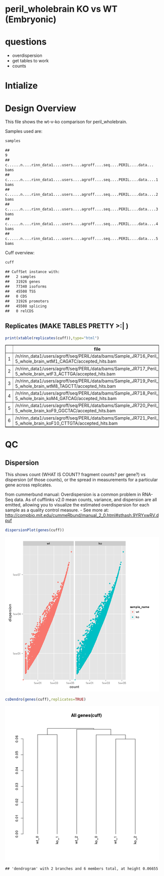 peril_wholebrain KO vs WT (Embryonic)
======================================

# questions
- overdispersion
- get tables to work
- counts






# Intialize


# Design Overview

This file shows the wt-v-ko comparison for peril_wholebrain. 

Samples used are:

```r
samples
```

```
##                                                                           9
## c......n....rinn_data1....users....agroff....seq....PERIL....data...   bams
## c......n....rinn_data1....users....agroff....seq....PERIL....data....1 bams
## c......n....rinn_data1....users....agroff....seq....PERIL....data....2 bams
## c......n....rinn_data1....users....agroff....seq....PERIL....data....3 bams
## c......n....rinn_data1....users....agroff....seq....PERIL....data....4 bams
## c......n....rinn_data1....users....agroff....seq....PERIL....data....5 bams
```


Cuff overview:

```r
cuff
```

```
## CuffSet instance with:
## 	 2 samples
## 	 31926 genes
## 	 77340 isoforms
## 	 45508 TSS
## 	 0 CDS
## 	 31926 promoters
## 	 45508 splicing
## 	 0 relCDS
```

## Replicates (MAKE TABLES PRETTY >:| )

```r
print(xtable(replicates(cuff)),type="html")
```

<!-- html table generated in R 3.0.2 by xtable 1.7-3 package -->
<!-- Thu Jun 12 13:03:28 2014 -->
<TABLE border=1>
<TR> <TH>  </TH> <TH> file </TH> <TH> sample_name </TH> <TH> replicate </TH> <TH> rep_name </TH> <TH> total_mass </TH> <TH> norm_mass </TH> <TH> internal_scale </TH> <TH> external_scale </TH>  </TR>
  <TR> <TD align="right"> 1 </TD> <TD> /n/rinn_data1/users/agroff/seq/PERIL/data/bams/Sample_JR716_Peril_L43_E14-5_whole_brain_wtM1_CAGATC/accepted_hits.bam </TD> <TD> wt </TD> <TD align="right">   0 </TD> <TD> wt_0 </TD> <TD align="right"> 28383700.00 </TD> <TD align="right"> 25891500.00 </TD> <TD align="right"> 1.09 </TD> <TD align="right"> 1.00 </TD> </TR>
  <TR> <TD align="right"> 2 </TD> <TD> /n/rinn_data1/users/agroff/seq/PERIL/data/bams/Sample_JR717_Peril_L43_E14-5_whole_brain_wtF3_ACTTGA/accepted_hits.bam </TD> <TD> wt </TD> <TD align="right">   1 </TD> <TD> wt_1 </TD> <TD align="right"> 27709200.00 </TD> <TD align="right"> 25891500.00 </TD> <TD align="right"> 1.08 </TD> <TD align="right"> 1.00 </TD> </TR>
  <TR> <TD align="right"> 3 </TD> <TD> /n/rinn_data1/users/agroff/seq/PERIL/data/bams/Sample_JR719_Peril_L43_E14-5_whole_brain_wtM8_TAGCTT/accepted_hits.bam </TD> <TD> wt </TD> <TD align="right">   2 </TD> <TD> wt_2 </TD> <TD align="right"> 24704700.00 </TD> <TD align="right"> 25891500.00 </TD> <TD align="right"> 0.94 </TD> <TD align="right"> 1.00 </TD> </TR>
  <TR> <TD align="right"> 4 </TD> <TD> /n/rinn_data1/users/agroff/seq/PERIL/data/bams/Sample_JR718_Peril_L43_E14-5_whole_brain_koM4_GATCAG/accepted_hits.bam </TD> <TD> ko </TD> <TD align="right">   0 </TD> <TD> ko_0 </TD> <TD align="right"> 30022300.00 </TD> <TD align="right"> 25891500.00 </TD> <TD align="right"> 1.17 </TD> <TD align="right"> 1.00 </TD> </TR>
  <TR> <TD align="right"> 5 </TD> <TD> /n/rinn_data1/users/agroff/seq/PERIL/data/bams/Sample_JR720_Peril_L43_E14-5_whole_brain_koF9_GGCTAC/accepted_hits.bam </TD> <TD> ko </TD> <TD align="right">   1 </TD> <TD> ko_1 </TD> <TD align="right"> 21295400.00 </TD> <TD align="right"> 25891500.00 </TD> <TD align="right"> 0.82 </TD> <TD align="right"> 1.00 </TD> </TR>
  <TR> <TD align="right"> 6 </TD> <TD> /n/rinn_data1/users/agroff/seq/PERIL/data/bams/Sample_JR721_Peril_L43_E14-5_whole_brain_koF10_CTTGTA/accepted_hits.bam </TD> <TD> ko </TD> <TD align="right">   2 </TD> <TD> ko_2 </TD> <TD align="right"> 24554000.00 </TD> <TD align="right"> 25891500.00 </TD> <TD align="right"> 0.95 </TD> <TD align="right"> 1.00 </TD> </TR>
   </TABLE>

# QC

## Dispersion

This shows count (WHAT IS COUNT? fragment counts? per gene?) vs dispersion (of those counts), or the spread in measurements for a particular gene across replicates. 

from cummerbund manual: Overdispersion is a common problem in RNA-Seq data. As of cufflinks v2.0 mean counts, variance, and dispersion are all emitted, allowing you to visualize the estimated overdispersion for each sample as a quality control measure. - See more at: http://compbio.mit.edu/cummeRbund/manual_2_0.html#sthash.9YRYxwRV.dpuf



```r
dispersionPlot(genes(cuff))
```

![plot of chunk dispersion](figure/peril_wholebrain/dispersion1.png) 

```r
csDendro(genes(cuff),replicates=TRUE)
```

![plot of chunk dispersion](figure/peril_wholebrain/dispersion2.png) 

```
## 'dendrogram' with 2 branches and 6 members total, at height 0.06655
```
